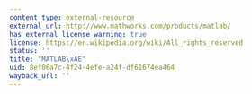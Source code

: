 ```yaml
---
content_type: external-resource
external_url: http://www.mathworks.com/products/matlab/
has_external_license_warning: true
license: https://en.wikipedia.org/wiki/All_rights_reserved
status: ''
title: "MATLAB\xAE"
uid: 8ef06a7c-4f24-4efe-a24f-df61674ea464
wayback_url: ''
---
```

